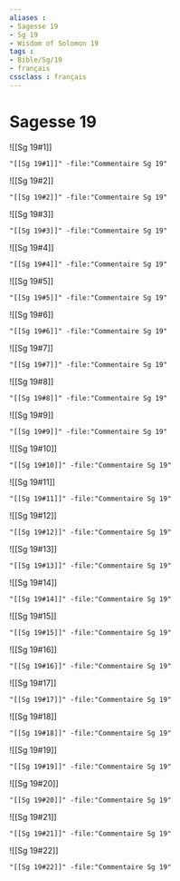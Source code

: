 ```yaml
---
aliases : 
- Sagesse 19
- Sg 19
- Wisdom of Solomon 19
tags : 
- Bible/Sg/19
- français
cssclass : français
---
```


# Sagesse 19

![[Sg 19#1]]

```query
"[[Sg 19#1]]" -file:"Commentaire Sg 19"
```

![[Sg 19#2]]

```query
"[[Sg 19#2]]" -file:"Commentaire Sg 19"
```

![[Sg 19#3]]

```query
"[[Sg 19#3]]" -file:"Commentaire Sg 19"
```

![[Sg 19#4]]

```query
"[[Sg 19#4]]" -file:"Commentaire Sg 19"
```

![[Sg 19#5]]

```query
"[[Sg 19#5]]" -file:"Commentaire Sg 19"
```

![[Sg 19#6]]

```query
"[[Sg 19#6]]" -file:"Commentaire Sg 19"
```

![[Sg 19#7]]

```query
"[[Sg 19#7]]" -file:"Commentaire Sg 19"
```

![[Sg 19#8]]

```query
"[[Sg 19#8]]" -file:"Commentaire Sg 19"
```

![[Sg 19#9]]

```query
"[[Sg 19#9]]" -file:"Commentaire Sg 19"
```

![[Sg 19#10]]

```query
"[[Sg 19#10]]" -file:"Commentaire Sg 19"
```

![[Sg 19#11]]

```query
"[[Sg 19#11]]" -file:"Commentaire Sg 19"
```

![[Sg 19#12]]

```query
"[[Sg 19#12]]" -file:"Commentaire Sg 19"
```

![[Sg 19#13]]

```query
"[[Sg 19#13]]" -file:"Commentaire Sg 19"
```

![[Sg 19#14]]

```query
"[[Sg 19#14]]" -file:"Commentaire Sg 19"
```

![[Sg 19#15]]

```query
"[[Sg 19#15]]" -file:"Commentaire Sg 19"
```

![[Sg 19#16]]

```query
"[[Sg 19#16]]" -file:"Commentaire Sg 19"
```

![[Sg 19#17]]

```query
"[[Sg 19#17]]" -file:"Commentaire Sg 19"
```

![[Sg 19#18]]

```query
"[[Sg 19#18]]" -file:"Commentaire Sg 19"
```

![[Sg 19#19]]

```query
"[[Sg 19#19]]" -file:"Commentaire Sg 19"
```

![[Sg 19#20]]

```query
"[[Sg 19#20]]" -file:"Commentaire Sg 19"
```

![[Sg 19#21]]

```query
"[[Sg 19#21]]" -file:"Commentaire Sg 19"
```

![[Sg 19#22]]

```query
"[[Sg 19#22]]" -file:"Commentaire Sg 19"
```

